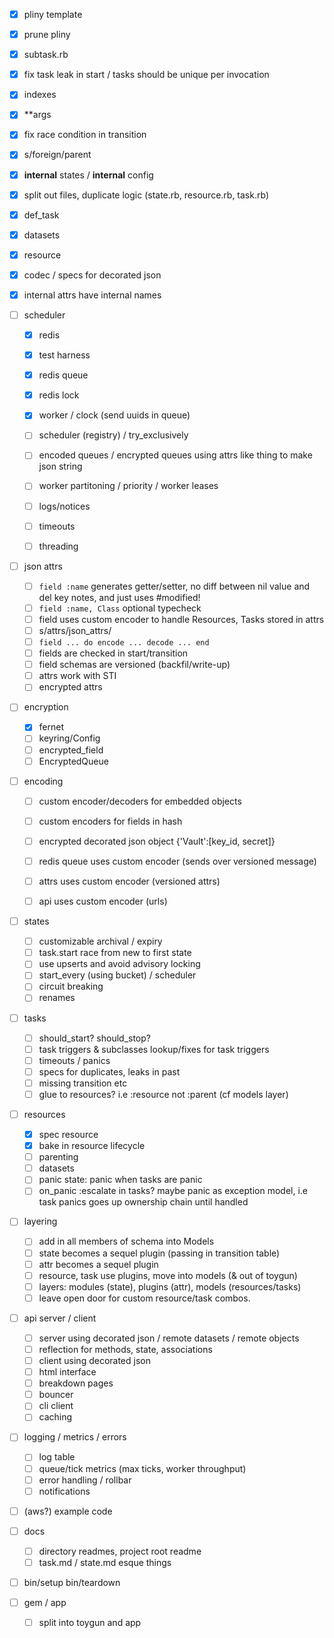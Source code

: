- [x] pliny template
- [x] prune pliny
- [x] subtask.rb
- [x] fix task leak in start / tasks should be unique per invocation
- [x] indexes
- [x] **args
- [x] fix race condition in transition
- [x] s/foreign/parent
- [x] __internal__ states / __internal__ config
- [x] split out files, duplicate logic (state.rb, resource.rb, task.rb)
- [x] def_task
- [x] datasets
- [x] resource
- [x] codec / specs for decorated json
- [x] internal attrs have internal names

- [ ] scheduler
	- [x] redis 
	- [x] test harness
	- [x] redis queue
	- [x] redis lock
	- [x] worker / clock (send uuids in queue)
	- [ ] scheduler (registry) / try_exclusively
	- [ ] encoded queues / encrypted queues using attrs like thing to make json string
	- [ ] worker partitoning / priority / worker leases
	- [ ] logs/notices
	- [ ] timeouts
	- [ ] threading


- [ ] json attrs
	- [ ] `field :name` generates getter/setter, no diff between nil value and del key
		notes, and just uses #modified!
	- [ ] `field :name, Class` optional typecheck
	- [ ] field uses custom encoder to handle Resources, Tasks stored in attrs
	- [ ] s/attrs/json_attrs/
	- [ ] `field ... do encode ... decode ... end`
	- [ ] fields are checked in start/transition
	- [ ] field schemas are versioned (backfil/write-up)
	- [ ] attrs work with STI
	- [ ] encrypted attrs

- [ ] encryption
	- [x] fernet
	- [ ] keyring/Config
	- [ ] encrypted_field
	- [ ] EncryptedQueue

- [ ] encoding
	- [ ] custom encoder/decoders for embedded objects
	- [ ] custom encoders for fields in hash
			
	- [ ] encrypted decorated json object {'Vault':[key_id, secret]}
	- [ ] redis queue uses custom encoder (sends over versioned message)
	- [ ] attrs uses custom encoder (versioned attrs)
	- [ ] api uses custom encoder (urls)

- [ ] states
	- [ ] customizable archival / expiry
	- [ ] task.start race from new to first state
	- [ ] use upserts and avoid advisory locking
	- [ ] start_every (using bucket) / scheduler
	- [ ] circuit breaking
	- [ ] renames

- [ ] tasks 
	- [ ] should_start? should_stop?
	- [ ] task triggers & subclasses lookup/fixes for task triggers
	- [ ] timeouts / panics
	- [ ] specs for duplicates, leaks in past
	- [ ] missing transition etc
	- [ ] glue to resources? i.e :resource not :parent (cf models layer)

- [ ] resources
	- [x] spec resource
	- [x] bake in resource lifecycle
	- [ ] parenting 
	- [ ] datasets
	- [ ] panic state: panic when tasks are panic
	- [ ] on_panic :escalate in tasks? maybe panic as exception
	      model, i.e task panics goes up ownership chain until handled

- [ ] layering
	- [ ] add in all members of schema into Models
	- [ ] state becomes a sequel plugin (passing in transition table)
	- [ ] attr becomes a sequel plugin
	- [ ] resource, task use plugins, move into models (& out of toygun)
	- [ ] layers: modules (state), plugins (attr), models (resources/tasks)
	- [ ] leave open door for custom resource/task combos.

- [ ] api server / client
	- [ ] server using decorated json / remote datasets / remote objects
	- [ ] reflection for methods, state, associations
 	- [ ] client using decorated json
	- [ ] html interface
	- [ ] breakdown pages
	- [ ] bouncer
	- [ ] cli client
	- [ ] caching

- [ ] logging / metrics / errors
	- [ ] log table
	- [ ] queue/tick metrics (max ticks, worker throughput)
	- [ ] error handling / rollbar
	- [ ] notifications

- [ ] (aws?) example code

- [ ] docs
	- [ ] directory readmes, project root readme
	- [ ] task.md / state.md esque things

- [ ] bin/setup bin/teardown
- [ ] gem / app 
	- [ ] split into toygun and app
